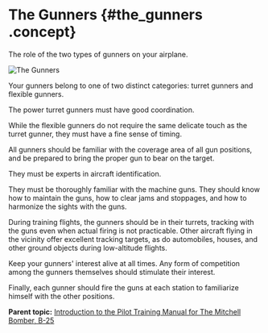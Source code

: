 # The Gunners {#the_gunners .concept}

The role of the two types of gunners on your airplane.

![The Gunners](../images/gunner.png)

Your gunners belong to one of two distinct categories: turret gunners and flexible gunners.

The power turret gunners must have good coordination.

While the flexible gunners do not require the same delicate touch as the turret gunner, they must have a fine sense of timing.

All gunners should be familiar with the coverage area of all gun positions, and be prepared to bring the proper gun to bear on the target.

They must be experts in aircraft identification.

They must be thoroughly familiar with the machine guns. They should know how to maintain the guns, how to clear jams and stoppages, and how to harmonize the sights with the guns.

During training flights, the gunners should be in their turrets, tracking with the guns even when actual firing is not practicable. Other aircraft flying in the vicinity offer excellent tracking targets, as do automobiles, houses, and other ground objects during low-altitude flights.

Keep your gunners' interest alive at all times. Any form of competition among the gunners themselves should stimulate their interest.

Finally, each gunner should fire the guns at each station to familiarize himself with the other positions.

**Parent topic:** [Introduction to the Pilot Training Manual for The Mitchell Bomber, B-25](../topics/introduction_to_the_pilot_training_manual.md)

